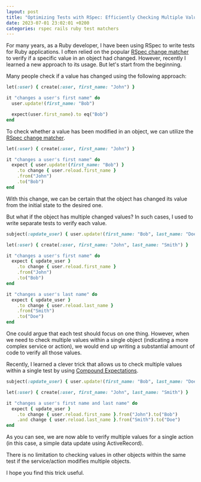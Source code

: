 ```yaml
---
layout: post
title: "Optimizing Tests with RSpec: Efficiently Checking Multiple Value Changes"
date: 2023-07-01 23:02:01 +0200
categories: rspec rails ruby test matchers
---
```


For many years, as a Ruby developer, I have been using RSpec to write tests for Ruby applications.
I often relied on the popular [RSpec change matcher](https://rspec.info/features/3-12/rspec-expectations/built-in-matchers/change/) to verify if a specific value in an object had changed.
However, recently I learned a new approach to its usage. But let's start from the beginning.

Many people check if a value has changed using the following approach:

```ruby
let(:user) { create(:user, first_name: "John") }

it "changes a user's first name" do
  user.update!(first_name: "Bob")

  expect(user.first_name).to eq("Bob")
end
```

To check whether a value has been modified in an object, we can utilize the [RSpec change matcher](https://rspec.info/features/3-12/rspec-expectations/built-in-matchers/change/).

```ruby
let(:user) { create(:user, first_name: "John") }

it "changes a user's first name" do
  expect { user.update!(first_name: "Bob") }
    .to change { user.reload.first_name }
    .from("John")
    .to("Bob")
end
```

With this change, we can be certain that the object has changed its value from the initial state to the desired one.

But what if the object has multiple changed values? In such cases, I used to write separate tests to verify each value.

```ruby
subject(:update_user) { user.update!(first_name: "Bob", last_name: "Doe") }

let(:user) { create(:user, first_name: "John", last_name: "Smith") }

it "changes a user's first name" do
  expect { update_user }
    .to change { user.reload.first_name }
    .from("John")
    .to("Bob")
end

it "changes a user's last name" do
  expect { update_user }
    .to change { user.reload.last_name }
    .from("Smith")
    .to("Doe")
end
```

One could argue that each test should focus on one thing. However, when we need to check multiple values within a single object (indicating a more complex service or action), we would end up writing a substantial amount of code to verify all those values.

Recently, I learned a clever trick that allows us to check multiple values within a single test by using [Compound Expectations](https://rspec.info/features/3-12/rspec-expectations/compound-expectations/).

```ruby
subject(:update_user) { user.update!(first_name: "Bob", last_name: "Doe") }

let(:user) { create(:user, first_name: "John", last_name: "Smith") }

it "changes a user's first name and last name" do
  expect { update_user }
    .to change { user.reload.first_name }.from("John").to("Bob")
    .and change { user.reload.last_name }.from("Smith").to("Doe")
end
```

As you can see, we are now able to verify multiple values for a single action (in this case, a simple data update using ActiveRecord).

There is no limitation to checking values in other objects within the same test if the service/action modifies multiple objects.

I hope you find this trick useful.
